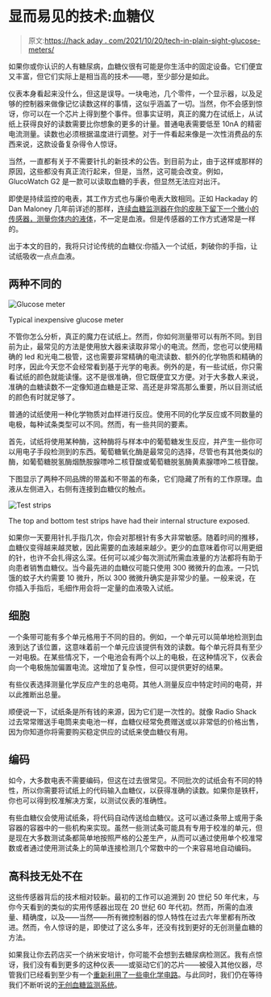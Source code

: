 # 显而易见的技术:血糖仪

> 原文:[https://hack aday . com/2021/10/20/tech-in-plain-sight-glucose-meters/](https://hackaday.com/2021/10/20/tech-in-plain-sight-glucose-meters/)

如果你或你认识的人有糖尿病，血糖仪很有可能是你生活中的固定设备。它们便宜又丰富，但它们实际上是相当高的技术——嗯，至少部分是如此。

仪表本身看起来没什么，但这是误导。一块电池，几个零件，一个显示器，以及足够的控制器来做像记忆读数这样的事情，这似乎涵盖了一切。当然，你不会感到惊讶，你可以在一个芯片上得到整个事件。但事实证明，真正的魔力在试纸上，从试纸上获得良好的读数需要比你想象的更多的计量。普通电表需要低至 10nA 的精密电流测量。读数也必须根据温度进行调整。对于一件看起来像是一次性消费品的东西来说，这款设备复杂得令人惊讶。

当然，一直都有关于不需要针扎的新技术的公告。到目前为止，由于这样或那样的原因，这些都没有真正流行起来，但是，当然，这可能会改变。例如，GlucoWatch G2 是一款可以读取血糖的手表，但显然无法应对出汗。

即使是持续监控的电表，其工作方式也与廉价电表大致相同。正如 Hackaday 的 Dan Maloney 几年前详述的那样，[连续血糖监测器在你的皮肤下留下一个微小的传感器，测量你体内的液体](https://hackaday.com/2018/12/03/why-is-continuous-glucose-monitoring-so-hard/)，不一定是血液。但是传感器的工作方式通常是一样的。

出于本文的目的，我将只讨论传统的血糖仪:你插入一个试纸，刺破你的手指，让试纸吸收一点点血液。

## 两种不同的

![Glucose meter](../Images/73807d1f30919ba3aa254247676f39ca.png)

Typical inexpensive glucose meter

不管你怎么分析，真正的魔力在试纸上。然而，你如何测量带可以有所不同。到目前为止，最常见的方法是使用放大器来读取非常小的电流。然而，您也可以使用精确的 led 和光电二极管，这也需要非常精确的电流读数、额外的化学物质和精确的时序，因此今天您不会经常看到基于光学的电表。例外的是，有一些试纸，你只需看试纸的颜色就能读懂。这不是很准确，但它既便宜又方便。对于大多数人来说，准确的血糖读数不一定像知道血糖是正常、高还是非常高那么重要，所以目测试纸的颜色有时就足够了。

普通的试纸使用一种化学物质对血样进行反应。使用不同的化学反应或不同数量的电极，每种试条类型可以不同。然而，有一些共同的要素。

首先，试纸将使用某种酶，这种酶将与样本中的葡萄糖发生反应，并产生一些你可以用电子手段检测到的东西。葡萄糖氧化酶是最常见的选择，尽管也有其他类似的酶，如葡萄糖脱氢酶烟酰胺腺嘌呤二核苷酸或葡萄糖脱氢酶黄素腺嘌呤二核苷酸。

下图显示了两种不同品牌的带盖和不带盖的布条，它们隐藏了所有的工作原理。血液从左侧进入，右侧有连接到血糖仪的触点。

![Test strips](../Images/b164a159da5940eed42d8e6cd8dce56e.png)

The top and bottom test strips have had their internal structure exposed.

如果你一天要用针扎手指几次，你会对那根针有多大非常敏感。随着时间的推移，血糖仪变得越来越灵敏，因此需要的血液越来越少。更少的血意味着你可以用更细的针，也许不会扎得这么深。任何可以减少每次测试所需血液量的方法都将有助于向患者销售血糖仪。当今最先进的血糖仪可能只使用 300 微微升的血液。一只饥饿的蚊子大约需要 10 微升，所以 300 微微升确实是非常少的量。一般来说，在你插入手指后，毛细作用会将一定量的血液吸入试纸。

## 细胞

一个条带可能有多个单元格用于不同的目的。例如，一个单元可以简单地检测到血液到达了该位置，这意味着前一个单元应该提供有效的读数。每个单元将具有至少一对电极。在某些情况下，一个电池会有两个以上的电极，在这种情况下，仪表会向一个电极施加偏置电流。这增加了复杂性，但可以提供更好的结果。

有些仪表选择测量化学反应产生的总电荷。其他人测量反应中特定时间的电荷，并以此推断出总量。

顺便说一下，试纸条是所有钱的来源，因为它们是一次性的。就像 Radio Shack 过去常常赠送手电筒来卖电池一样，血糖仪经常免费赠送或以非常低的价格出售，因为你知道你将需要购买稳定供应的试纸来使血糖仪有用。

## 编码

如今，大多数电表不需要编码，但这在过去很常见。不同批次的试纸会有不同的特性，所以你需要将试纸上的代码输入血糖仪，以获得准确的读数。如果你是铁杆，你也可以得到校准解决方案，以测试仪表的准确性。

有些血糖仪会使用试纸条，将代码自动传送给血糖仪。这可以通过条带上或用于条容器的容器中的一些机构来实现。虽然一些测试条可能具有专用于校准的单元，但是现在大多数测试条都简单地按照严格的公差生产，从而可以通过使用单个校准常数或者通过使用测试条上的简单连接检测几个常数中的一个来容易地自动编码。

## 高科技无处不在

这些传感器背后的技术相对较新。最初的工作可以追溯到 20 世纪 50 年代末，与你今天看到的类似的实用传感器出现在 20 世纪 60 年代初。然而，所需的血液量、精确度，以及——当然——所有微控制器的惊人特性在过去六年里都有所改进。然而，令人惊讶的是，即使过了这么多年，还没有找到更好的无创测量血糖的方法。

如果我让你去药店买一个纳米安培计，你可能不会想到去糖尿病检测区。我有点惊讶，我们没有看到更多的这种仪表——或驱动它们的芯片——被侵入其他仪器，尽管我们已经看到至少有一个[重新利用了一些电化学电路](https://hackaday.com/2020/08/02/electrochemistry-at-home/)。与此同时，我们仍在等待我们不断听说的[无创血糖监测系统](https://hackaday.com/2018/12/06/eyes-on-the-prize-of-glucose-monitoring/)。
